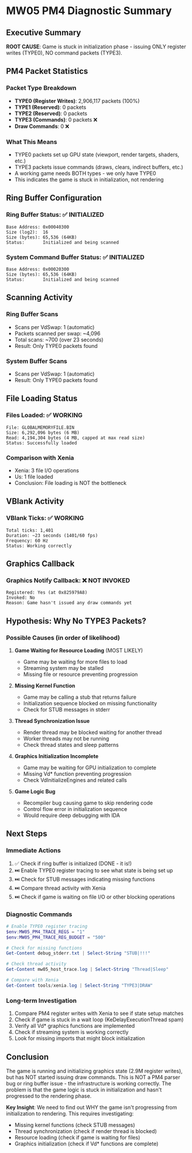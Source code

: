 # MW05 PM4 Diagnostic Summary

## Executive Summary
**ROOT CAUSE**: Game is stuck in initialization phase - issuing ONLY register writes (TYPE0), NO command packets (TYPE3).

## PM4 Packet Statistics

### Packet Type Breakdown
- **TYPE0 (Register Writes)**: 2,906,117 packets (100%)
- **TYPE1 (Reserved)**: 0 packets
- **TYPE2 (Reserved)**: 0 packets
- **TYPE3 (Commands)**: 0 packets ❌
- **Draw Commands**: 0 ❌

### What This Means
- TYPE0 packets set up GPU state (viewport, render targets, shaders, etc.)
- TYPE3 packets issue commands (draws, clears, indirect buffers, etc.)
- A working game needs BOTH types - we only have TYPE0
- This indicates the game is stuck in initialization, not rendering

## Ring Buffer Configuration

### Ring Buffer Status: ✅ INITIALIZED
```
Base Address: 0x00040300
Size (log2):  16
Size (bytes): 65,536 (64KB)
Status:       Initialized and being scanned
```

### System Command Buffer Status: ✅ INITIALIZED
```
Base Address: 0x00020300
Size (bytes): 65,536 (64KB)
Status:       Initialized and being scanned
```

## Scanning Activity

### Ring Buffer Scans
- Scans per VdSwap: 1 (automatic)
- Packets scanned per swap: ~4,096
- Total scans: ~700 (over 23 seconds)
- Result: Only TYPE0 packets found

### System Buffer Scans
- Scans per VdSwap: 1 (automatic)
- Result: Only TYPE0 packets found

## File Loading Status

### Files Loaded: ✅ WORKING
```
File: GLOBALMEMORYFILE.BIN
Size: 6,292,096 bytes (6 MB)
Read: 4,194,304 bytes (4 MB, capped at max read size)
Status: Successfully loaded
```

### Comparison with Xenia
- Xenia: 3 file I/O operations
- Us: 1 file loaded
- Conclusion: File loading is NOT the bottleneck

## VBlank Activity

### VBlank Ticks: ✅ WORKING
```
Total ticks: 1,401
Duration: ~23 seconds (1401/60 fps)
Frequency: 60 Hz
Status: Working correctly
```

## Graphics Callback

### Graphics Notify Callback: ❌ NOT INVOKED
```
Registered: Yes (at 0x825979A8)
Invoked: No
Reason: Game hasn't issued any draw commands yet
```

## Hypothesis: Why No TYPE3 Packets?

### Possible Causes (in order of likelihood)

1. **Game Waiting for Resource Loading** (MOST LIKELY)
   - Game may be waiting for more files to load
   - Streaming system may be stalled
   - Missing file or resource preventing progression

2. **Missing Kernel Function**
   - Game may be calling a stub that returns failure
   - Initialization sequence blocked on missing functionality
   - Check for STUB messages in stderr

3. **Thread Synchronization Issue**
   - Render thread may be blocked waiting for another thread
   - Worker threads may not be running
   - Check thread states and sleep patterns

4. **Graphics Initialization Incomplete**
   - Game may be waiting for GPU initialization to complete
   - Missing Vd* function preventing progression
   - Check VdInitializeEngines and related calls

5. **Game Logic Bug**
   - Recompiler bug causing game to skip rendering code
   - Control flow error in initialization sequence
   - Would require deep debugging with IDA

## Next Steps

### Immediate Actions
1. ✅ Check if ring buffer is initialized (DONE - it is!)
2. ⏭️ Enable TYPE0 register tracing to see what state is being set up
3. ⏭️ Check for STUB messages indicating missing functions
4. ⏭️ Compare thread activity with Xenia
5. ⏭️ Check if game is waiting on file I/O or other blocking operations

### Diagnostic Commands
```powershell
# Enable TYPE0 register tracing
$env:MW05_PM4_TRACE_REGS = "1"
$env:MW05_PM4_TRACE_REG_BUDGET = "500"

# Check for missing functions
Get-Content debug_stderr.txt | Select-String "STUB|!!!"

# Check thread activity
Get-Content mw05_host_trace.log | Select-String "Thread|Sleep"

# Compare with Xenia
Get-Content tools/xenia.log | Select-String "TYPE3|DRAW"
```

### Long-term Investigation
1. Compare PM4 register writes with Xenia to see if state setup matches
2. Check if game is stuck in a wait loop (KeDelayExecutionThread spam)
3. Verify all Vd* graphics functions are implemented
4. Check if streaming system is working correctly
5. Look for missing imports that might block initialization

## Conclusion

The game is running and initializing graphics state (2.9M register writes), but has NOT started issuing draw commands. This is NOT a PM4 parser bug or ring buffer issue - the infrastructure is working correctly. The problem is that the game logic is stuck in initialization and hasn't progressed to the rendering phase.

**Key Insight**: We need to find out WHY the game isn't progressing from initialization to rendering. This requires investigating:
- Missing kernel functions (check STUB messages)
- Thread synchronization (check if render thread is blocked)
- Resource loading (check if game is waiting for files)
- Graphics initialization (check if Vd* functions are complete)

